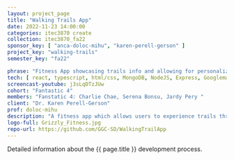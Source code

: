 ```yaml
---
layout: project_page
title: "Walking Trails App"
date: 2022-11-23 14:00:00
categories: itec3870 create
collection: itec3870_fa22
sponsor_key: [ "anca-doloc-mihu", "karen-perell-gerson" ]
project_key: "walking-trails"
semester_key: "fa22"

phrase: "Fitness App showcasing trails info and allowing for personalized workouts"
tech: [ react, typescript, html/css, MongoDB, NodeJS, Express, Googlemaps, Google Map API, material-ui ]
screencast-youtube: j3sLqDTzJUw
cohort: "Fantastic 4"
members: "Fanstatic 4: Charlie Chae, Serena Bonsu, Jardy Pery "
client: "Dr. Karen Perell-Gerson"
prof: doloc-mihu
description: "A fitness app which allows users to experience trails through a digital experience. Users will be able to scan QR codes to learn about trails they are exploring, create blog posts, and begin personalized workouts."
logo-full: Grizzly_Fitness.jpg
repo-url: https://github.com/GGC-SD/WalkingTrailApp
---
```


Detailed information about the {{ page.title }} development process.

<!-- lightgallery -->
<script src="https://code.jquery.com/jquery-2.2.4.min.js"></script>
<script src="https://cdn.jsdelivr.net/lightgallery/1.3.7/js/lightgallery.min.js"></script>
<script src="https://cdn.jsdelivr.net/g/lg-zoom"></script>

<script type="text/javascript">
    $(document).ready(function() {
    $("body").lightGallery({
    zoom: true,
    selector: 'a#lightgallery',
    selectWithin: 'body'
    });
    });
</script>

[ggc]: http://www.ggc.edu
[gunay-ggc]: http://www.ggc.edu/about-ggc/directory/cengiz-gunay
[doloc-ggc]: http://www.ggc.edu/about-ggc/directory/anca-doloc-mihu
